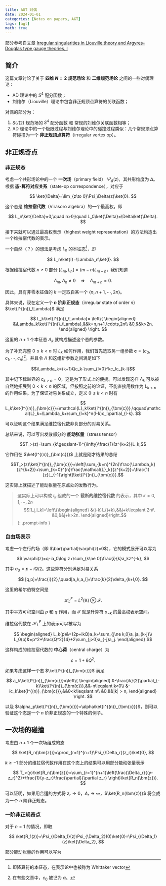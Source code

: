 ```yaml
---
title: AGT 对偶
date: 2024-01-01
categories: [Notes on papers, AGT]
tags: [agt]
math: true
---
```


部分参考自文章 [Irregular singularities in Liouville theory and Argyres-Douglas type gauge theories, I](https://arxiv.org/abs/1203.1052)

## 简介

这篇文章讨论了关于 **四维 $N=2$ 规范场论** 和 **二维规范场论** 之间的一些对偶理论：
- AD 理论中的 $S^4$ 配分函数；
- 刘维尔（Liouville）理论中包含非正规顶点算符的关联函数；

对偶的部分为：
1. $SU(2)$ 规范场的 $S^4$ 配分函数 和 常规的刘维尔关联函数相等；
1. AD 理论中的一个极限过程与刘维尔理论中的碰撞过程类似：几个常规顶点算符碰撞为一个 **非正规顶点算符**（irregular vertex op）。

## 非正规奇点

### 非正规态

考虑一个共形场论中的一个 **一次场**（primary field） $\Psi_\Delta(z)$，其共形维度为 $\Delta$。根据 **态-算符对应关系**（state-op correspondence），对应于

$$
\ket{\Delta}=\lim_{z\to 0}\Psi_\Delta(z)\ket{0}.
$$

这个态是 **维拉宿代数**（Virasoro algebra）的一个最高权，即

$$
L_n\ket{\Delta}=0,\quad n>0;\quad L_0\ket{\Delta}=\Delta\ket{\Delta}.
$$

接下来就可以通过最高权表示（highest weight representation）的方法构造出一个维拉宿代数的表示。

一个自然（？）的想法是考虑 $L_n$ 的本征态[^whittaker]，即

$$
L_n\ket{I}=\Lambda_n\ket{I}.
$$

根据维拉宿代数 $n\geqslant 0$ 部分 $[L_m,L_n]=(m-n)L_{m+n}$，我们知道

$$
\Lambda_m,\Lambda_n\ne 0\quad\Rightarrow\quad\Lambda_{m+n}=0.
$$

因此，具有非零本征值的 $k$ 一定取自某一个 $\{n,n+1,\cdots,2n\}$。

具体来说，现在定义一个 **$n$ 阶非正规态**（irregular state of order $n$）$\ket{I^{(n)}_\Lambda}$ 满足

$$
L_k\ket{I^{(n)}_\Lambda}=
\left\{
\begin{aligned}
&\Lambda_k\ket{I^{(n)}_\Lambda},&&k=n,n+1,\cdots,2n\\
&0,&&k>2n.
\end{aligned}
\right.
$$

这里的 $n+1$ 个本征态 $\Lambda_k$ 就构成描述这个态的参数。

为了补充完整 $0\leqslant k<n$ 时 $L_k$ 如何作用，我们首先选取另一组参数 $\bm{c}=(c_0,c_1,\cdots,c_n)$[^alpha]，并且令 $\Lambda$ 和这组新参数之间满足如下

$$\Lambda_k=(k+1)Qc_k-\sum_{l=0}^kc_lc_{k-l}$$

其中记下标越界的 $c_{k>n}=0$，这是为了形式上的便捷。可以发现这样 $\Lambda_k$ 可以被自然地拓展到 $0<k<n$ 的区域，但按照之前的论证，不能直接用数作为 $L_{k<n}$ 的作用结果。为了保证对易关系成立，定义 $0\leqslant k<n$ 时有

$$
L_k\ket{I^{(n)}_{\bm{c}}}=\mathcal{L}_k\ket{I^{(n)}_{\bm{c}}},\qquad\mathcal{L}_k=\Lambda_k+\sum_{l=k}^n(l-k)c_l\partial_{l-k}.
$$

可以证明这个结果满足维拉宿代数非负部分的对易关系。

总结来说，可以写出发散部分的 **能动张量**（stress tensor）

$$T_>(z)=\sum_{k\geqslant-1}^{\infty}\frac{1}{z^{k+2}}L_k,$$

它作用在 $\ket{I^{(n)}_{\bm{c}}}$ 上就是刚才结果的总结

$$T_>(z)\ket{I^{(n)}_{\bm{c}}}=\left[\sum_{k=n}^{2n}\frac{\Lambda_k}{z^{k+2}}+\sum_{k=0}^{n}\frac{\mathcal{L}_k}{z^{k+2}}+\frac{1}{z}L_{-1}\right]\ket{I^{(n)}_{\bm{c}}}.$$

这实际上就描述了能动张量在原点处的发散行为。

> 这实际上可以构成 $l_k$ 组成的一个 **截断的维拉宿代数** 的表示，其中 $k=0,1,\cdots,2n$
> $$[l_j,l_k]=\left\{\begin{aligned}
&(j-k)l_{j+k},&&j+k\leqslant 2n\\
&0,&&j+k>2n.
\end{aligned}\right.$$
{: .prompt-info }

### 自由场表示

考虑一个左行的场（即 $\bar{\partial}\varphi(z)=0$），它的模式展开可以写为

$$
\varphi(z)=q-ia_0\log z+\sum_{k\ne 0}\frac{i}{k}a_kz^{-k},
$$

其中 $a_0=p-iQ/2$。这些算符分别满足对易关系

$$
[q,p]=\frac{i}{2},\quad[a_k,a_l]=\frac{k}{2}\delta_{k+l,0}.
$$

这里的希尔伯特空间是

$$
\mathcal{H}_L^F=L^2(\mathbb{R})\otimes\mathcal{F}.
$$

其中平方可积空间由 $p$ 和 $q$ 作用，而 $\mathcal{F}$ 就是升算符 $a_{-k}$ 的最高权表示空间。

维拉宿代数在 $\mathcal{H}_L^F$ 上的表示可以被写为

$$
\begin{aligned}
L_k(p)&=(2p+ikQ)a_k+\sum_{j\ne k,0}a_ja_{k-j}\\
L_0(p)&=p^2+\frac{Q^2}{4}+2\sum_{j>0}a_{-j}a_j.
\end{aligned}
$$

这样构成的维拉宿代数的 **中心荷**（central charge）为

$$c=1+6Q^2.$$

如果考虑这样一个态 $\ket{I^{(n)}_{\bm{c}}}$ 满足

$$
a_k\ket{I^{(n)}_{\bm{c}}}=\left\{
\begin{aligned}
&-\frac{ik}{2}\partial_{-k}\ket{I^{(n)}_{\bm{c}}},&&-n\leqslant k<0\\
&-ic_k\ket{I^{(n)}_{\bm{c}}},&&0<k\leqslant n\\
&0,&&|k| > n,
\end{aligned}
\right.
$$

以及 $\alpha_p\ket{I^{(n)}_{\bm{c}}}=\alpha\ket{I^{(n)}_{\bm{c}}}$，则可以验证这个态是一个 $n$ 阶非正规态的一个特殊的例子。

## 一次场的碰撞

考虑由 $n+1$ 个一次场组成的态

$$
\ket{R_n(\bm{z})}=\prod_{r=1}^{n+1}\Psi_{\Delta_r}(z_r)\ket{0},
$$

$k\geqslant-1$ 部分的维拉宿代数作用在这个态上的结果可以用部分能动张量表示

$$
T_>(y)\ket{R_n(\bm{z})}=\sum_{r=1}^{n+1}\left(\frac{\Delta_r}{(y-z_r)^2}+\frac{1}{y-z_r}\frac{\partial}{\partial z_r}
\right)\ket{R_n(\bm{z})}.
$$

可以证明，如果用合适的方式将 $z_r\to 0$，$\Delta_r\to\infty$，$\ket{R_n(\bm{z})}$ 将会成为一个 $n$ 阶非正规态。

### 一阶非正规奇点

对于 $n=1$ 的情况，即取

$$
\ket{R_1(z)}=\Psi_{\Delta_1}(z)\Psi_{\Delta_2}(0)\ket{0}=\Psi_{\Delta_1}(z)\ket{\Delta_2},
$$

部分能动张量的作用可以写为

[^whittaker]: 即降算符的本征态，在表示论中也被称为 Whittaker vector
[^alpha]: 在有些文章中，$c_0$ 被记为 $\alpha$。